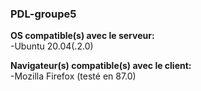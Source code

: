 ### PDL-groupe5

**OS compatible(s) avec le serveur:**<br>
-Ubuntu 20.04(.2.0)

**Navigateur(s) compatible(s) avec le client:**<br>
-Mozilla Firefox (testé en 87.0)
